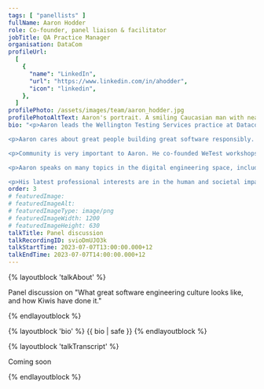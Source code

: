 ```yaml
---
tags: [ "panellists" ]
fullName: Aaron Hodder
role: Co-founder, panel liaison & facilitator
jobTitle: QA Practice Manager
organisation: DataCom
profileUrl: 
  [
    {
      "name": "LinkedIn",
      "url": "https://www.linkedin.com/in/ahodder",
      "icon": "linkedin",
    },
  ]
profilePhoto: /assets/images/team/aaron_hodder.jpg
profilePhotoAltText: Aaron's portrait. A smiling Caucasian man with neat short hair. He's wearing a dark coloured top.
bio: "<p>Aaron leads the Wellington Testing Services practice at Datacom, providing professional testing services across Wellington and New Zealand.</p>

<p>Aaron cares about great people building great software responsibly. Therefore, he focuses on the human aspects of software development; both in terms of the humans who use and are affected by our products, and the humans who create them.</p>

<p>Community is very important to Aaron. He co-founded WeTest workshops in Wellington, founded the Human Impact in Tech unconference, and is now a director of NZ Tech Rally.</p>

<p>Aaron speaks on many topics in the digital engineering space, including <a href='https://www.youtube.com/watch?v=HPkM6dsvFYY&t=1s&pp=ygURY2FteSBhYXJvbiBob2RkZXI%3D' rel='external'>retaining engineering talent</a>, the value of <a href='https://www.youtube.com/watch?v=FlgvFwx9JF8&t=1s&pp=ygUMYWFyb24gaG9kZGVy' rel='external'>non-technical testing</a>, and <a href='https://www.youtube.com/watch?v=rOzwZgI1o7g&t=951s&pp=ygUMYWFyb24gaG9kZGVy' rel='external'>neurodiversity in tech</a>.</p>

<p>His latest professional interests are in the human and societal impacts of technology and how teams can be more conscious of the ways their products may inadvertently cause harm and distress.</p>"
order: 3
# featuredImage:
# featuredImageAlt:
# featuredImageType: image/png
# featuredImageWidth: 1200
# featuredImageHeight: 630
talkTitle: Panel discussion
talkRecordingID: svioDmUJO3k
talkStartTime: 2023-07-07T13:00:00.000+12
talkEndTime: 2023-07-07T14:00:00.000+12
---
```


{% layoutblock 'talkAbout' %}

<p>Panel discussion on "What great software engineering culture looks like, and how Kiwis have done it."</p>
{% endlayoutblock %}

{% layoutblock 'bio' %}
{{ bio | safe }}
{% endlayoutblock %}

{% layoutblock 'talkTranscript' %}

<p>Coming soon</p>
{% endlayoutblock %}
